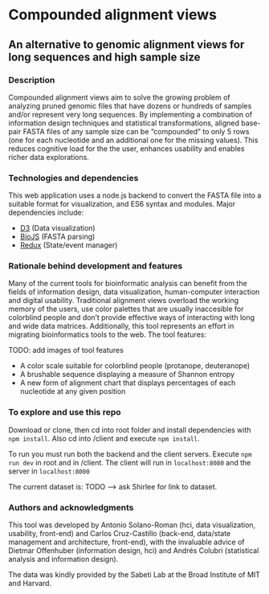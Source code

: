# Compounded alignment views
## An alternative to genomic alignment views for long sequences and high sample size

### Description
Compounded alignment views aim to solve the growing problem of analyzing pruned genomic files that have dozens or hundreds of samples and/or represent very long sequences. By implementing a combination of information design techniques and statistical transformations, aligned base-pair FASTA files of any sample size can be “compounded” to only 5 rows (one for each nucleotide and an additional one for the missing values). This reduces cognitive load for the the user, enhances usability and enables richer data explorations.

### Technologies and dependencies
This web application uses a node.js backend to convert the FASTA file into a suitable format for visualization, and ES6 syntax and modules.  Major dependencies include:

* [D3](https://github.com/d3/d3) (Data visualization)
* [BioJS](https://github.com/biojs/biojs) (FASTA parsing)
* [Redux](https://github.com/reactjs/redux) (State/event manager)

### Rationale behind development and features
Many of the current tools for bioinformatic analysis can benefit from the fields of information design, data visualization, human-computer interaction and digital usability. Traditional alignment views overload the working memory of the users, use color palettes that are usually inaccesible for colorblind people and don’t provide effective ways of interacting with long and wide data matrices. Additionally, this tool represents an effort in migrating bioinformatics tools to the web. The tool features:

TODO: add images of tool features

* A color scale suitable for colorblind people (protanope, deuteranope)
* A brushable sequence displaying a measure of Shannon entropy
* A new form of alignment chart that displays percentages of each nucleotide at any given position

### To explore and use this repo
Download or clone, then cd into root folder and install dependencies with `npm install`. Also cd into /client and execute `npm install`.

To run you must run both the backend and the client servers. Execute `npm run dev` in root and in /client. The client will run in `localhost:8080` and the server in `localhost:8000`

The current dataset is: TODO –> ask Shirlee for link to dataset.

### Authors and acknowledgments
This tool was developed by Antonio Solano-Roman (hci, data visualization, usability, front-end) and Carlos Cruz-Castillo (back-end, data/state management and architecture, front-end), with the invaluable advice of Dietmar Offenhuber (information design, hci) and Andrés Colubri (statistical analysis and information design). 

The data was kindly provided by the Sabeti Lab at the Broad Institute of MIT and Harvard.